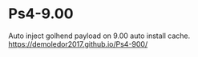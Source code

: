 # Ps4-9.00
Auto inject golhend payload on 9.00
auto install cache.
https://demoledor2017.github.io/Ps4-900/
